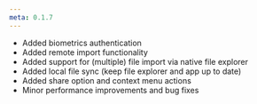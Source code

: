```yaml
---
meta: 0.1.7
---
```


-   Added biometrics authentication
-   Added remote import functionality
-   Added support for (multiple) file import via native file explorer
-   Added local file sync (keep file explorer and app up to date)
-   Added share option and context menu actions
-   Minor performance improvements and bug fixes
